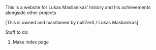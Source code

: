 This is a website for Lukas Maslianikas' history and his achievements alongside other projects

[This is owned and maintained by nullZer0 / Lukas Maslianikas]

Stuff to do:
1. Make index page